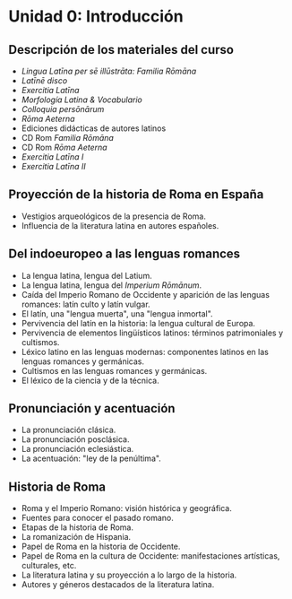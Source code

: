 # Unidad 0: Introducción

## Descripción de los materiales del curso  
- *Lingua Latīna per sē illūstrāta: Familia Rōmāna*  
- *Latīnē disco*  
- *Exercitia Latīna*  
- *Morfología Latina & Vocabulario*  
- *Colloquia persōnārum*  
- *Rōma Aeterna*  
- Ediciones didácticas de autores latinos  
- CD Rom *Familia Rōmāna*  
- CD Rom *Rōma Aeterna*  
- *Exercitia Latīna I*  
- *Exercitia Latīna II*  

## Proyección de la historia de Roma en España  
- Vestigios arqueológicos de la presencia de Roma.  
- Influencia de la literatura latina en autores españoles.  

## Del indoeuropeo a las lenguas romances  
- La lengua latina, lengua del Latium.  
- La lengua latina, lengua del *Imperium Rōmānum*.  
- Caída del Imperio Romano de Occidente y aparición de las lenguas romances: latín culto y latín vulgar.  
- El latín, una "lengua muerta", una "lengua inmortal".  
- Pervivencia del latín en la historia: la lengua cultural de Europa.  
- Pervivencia de elementos lingüísticos latinos: términos patrimoniales y cultismos.  
- Léxico latino en las lenguas modernas: componentes latinos en las lenguas romances y germánicas.  
- Cultismos en las lenguas romances y germánicas.  
- El léxico de la ciencia y de la técnica.  

## Pronunciación y acentuación  
- La pronunciación clásica.  
- La pronunciación posclásica.  
- La pronunciación eclesiástica.  
- La acentuación: "ley de la penúltima".  

## Historia de Roma  
- Roma y el Imperio Romano: visión histórica y geográfica.  
- Fuentes para conocer el pasado romano.  
- Etapas de la historia de Roma.  
- La romanización de Hispania.  
- Papel de Roma en la historia de Occidente.  
- Papel de Roma en la cultura de Occidente: manifestaciones artísticas, culturales, etc.  
- La literatura latina y su proyección a lo largo de la historia.  
- Autores y géneros destacados de la literatura latina.  
